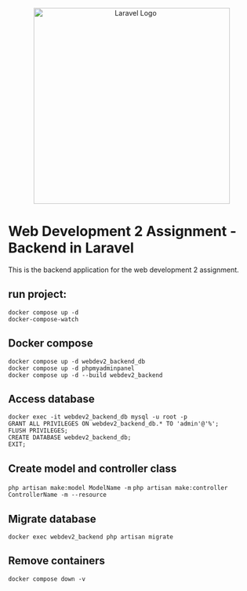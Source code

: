 <p align="center"><a href="https://laravel.com" target="_blank"><img src="https://raw.githubusercontent.com/laravel/art/master/logo-lockup/5%20SVG/2%20CMYK/1%20Full%20Color/laravel-logolockup-cmyk-red.svg" width="400" alt="Laravel Logo"></a></p>

# Web Development 2 Assignment - Backend in Laravel

This is the backend application for the web development 2 assignment.

## run project:

`docker compose up -d` <br />
`docker-compose-watch`

## Docker compose

`docker compose up -d webdev2_backend_db` <br />
`docker compose up -d phpmyadminpanel`<br />
`docker compose up -d --build webdev2_backend`<br />

## Access database

`docker exec -it webdev2_backend_db mysql -u root -p`<br />
`GRANT ALL PRIVILEGES ON webdev2_backend_db.* TO 'admin'@'%';`<br />
`FLUSH PRIVILEGES;`<br />
`CREATE DATABASE webdev2_backend_db;`<br />
`EXIT;`

## Create model and controller class

`php artisan make:model ModelName -m`
`php artisan make:controller ControllerName -m --resource`

## Migrate database

`docker exec webdev2_backend php artisan migrate`

## Remove containers

`docker compose down -v`
